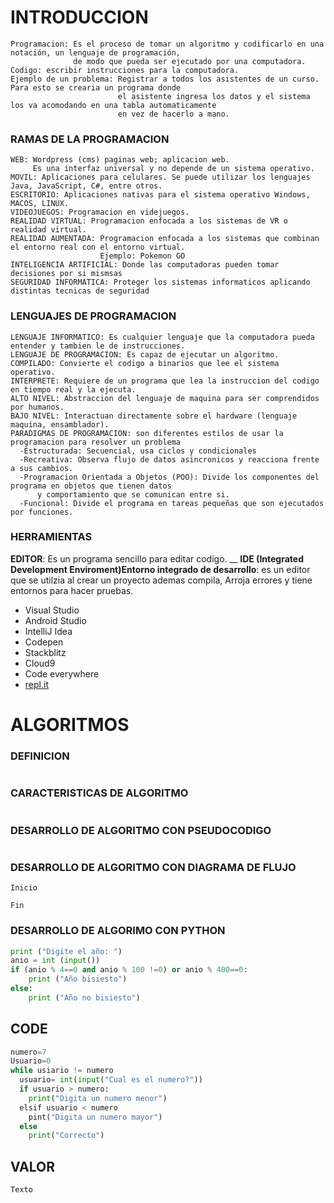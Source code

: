 # INTRODUCCION
```SH
Programacion: Es el proceso de tomar un algoritmo y codificarlo en una notación, un lenguaje de programación, 
              de modo que pueda ser ejecutado por una computadora. 
Codigo: escribir instrucciones para la computadora.
Ejemplo de un problema: Registrar a todos los asistentes de un curso. Para esto se crearia un programa donde 
                        el asistente ingresa los datos y el sistema los va acomodando en una tabla automaticamente 
                        en vez de hacerlo a mano.
```
### RAMAS DE LA PROGRAMACION
```SH
WEB: Wordpress (cms) paginas web; aplicacion web.
     Es una interfaz universal y no depende de un sistema operativo.
MOVIL: Aplicaciones para celulares. Se puede utilizar los lenguajes Java, JavaScript, C#, entre otros.
ESCRITORIO: Aplicaciones nativas para el sistema operativo Windows, MACOS, LINUX.
VIDEOJUEGOS: Programacion en videjuegos.
REALIDAD VIRTUAL: Programacion enfocada a los sistemas de VR o realidad virtual.
REALIDAD AUMENTADA: Programacion enfocada a los sistemas que combinan el entorno real con el entorno virtual.
                    Ejemplo: Pokemon GO
INTELIGENCIA ARTIFICIAL: Donde las computadoras pueden tomar decisiones por si mismsas
SEGURIDAD INFORMATICA: Proteger los sistemas informaticos aplicando distintas tecnicas de seguridad
```
### LENGUAJES DE PROGRAMACION
```SH
LENGUAJE INFORMATICO: Es cualquier lenguaje que la computadora pueda entender y tambien le de instrucciones.
LENGUAJE DE PROGRAMACION: Es capaz de ejecutar un algoritmo.
COMPILADO: Convierte el codigo a binarios que lee el sistema operativo.
INTERPRETE: Requiere de un programa que lea la instruccion del codigo en tiempo real y la ejecuta.
ALTO NIVEL: Abstraccion del lenguaje de maquina para ser comprendidos por humanos.
BAJO NIVEL: Interactuan directamente sobre el hardware (lenguaje maquina, ensamblador).
PARADIGMAS DE PROGRAMACION: son diferentes estilos de usar la programacion para resolver un problema
  -Estructurada: Secuencial, usa ciclos y condicionales
  -Recreativa: Observa flujo de datos asincronicos y reacciona frente a sus cambios.
  -Programacion Orientada a Objetos (POO): Divide los componentes del programa en objetos que tienen datos
      y comportamiento que se comunican entre si.
  -Funcional: Divide el programa en tareas pequeñas que son ejecutados por funciones.
```
### HERRAMIENTAS

**EDITOR**: Es un programa sencillo para editar codigo. __
**IDE (Integrated Development Enviroment)Entorno integrado de desarrollo**: es un editor que se utilzia al 
    crear un proyecto ademas compila, Arroja errores y tiene entornos para hacer pruebas.
- Visual Studio
- Android Studio
- IntelliJ Idea
- Codepen
- Stackblitz
- Cloud9
- Code everywhere
- [repl.it](https://repl.it/n)
   
# ALGORITMOS
### DEFINICION
```SH

```
### CARACTERISTICAS DE ALGORITMO
```SH

```
### DESARROLLO DE ALGORITMO CON PSEUDOCODIGO
```SH

```
### DESARROLLO DE ALGORITMO CON DIAGRAMA DE FLUJO
```SH
Inicio

Fin
```
### DESARROLLO DE ALGORIMO CON PYTHON
```Python
print ("Digite el año: ")
anio = int (input())
if (anio % 4==0 and anio % 100 !=0) or anio % 400==0:
    print ("Año bisiesto")
else:
    print ("Año no bisiesto")
```
## CODE
```Python
numero=7
Usuario=0
while usiario != numero
  usuario= int(input("Cual es el numero?"))
  if usuario > numero:
    print("Digita un numero menor")
  elsif usuario < numero
    pint("Digita un numero mayor")
  else
    print("Correcto")
```
## VALOR
```SH
Texto
